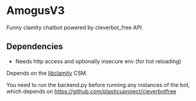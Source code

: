 # AmogusV3
Funny clamity chatbot powered by cleverbot_free API.

## Dependencies
- Needs http access and optionally insecure env (for hot reloading)

Depends on the [libclamity](https://github.com/EliasFleckenstein03/libclamity) CSM.

You need to run the backend.py before running any instances of the bot, which depends on https://github.com/plasticuproject/cleverbotfree
